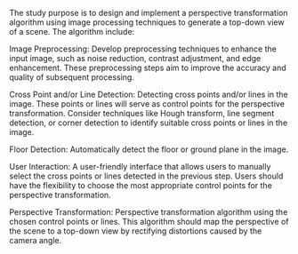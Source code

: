 The study purpose is to design and implement a perspective transformation algorithm 
using image processing techniques to generate a top-down view of a scene. The algorithm include: 

Image Preprocessing: Develop preprocessing techniques to enhance the 
input image, such as noise reduction, contrast adjustment, and edge 
enhancement. These preprocessing steps aim to improve the accuracy and 
quality of subsequent processing.

Cross Point and/or Line Detection: Detecting cross 
points and/or lines in the image. These points or lines will serve as control 
points for the perspective transformation. Consider techniques like Hough 
transform, line segment detection, or corner detection to identify suitable 
cross points or lines in the image.

Floor Detection: Automatically detect the floor or 
ground plane in the image. 

User Interaction: A user-friendly interface that allows users to 
manually select the cross points or lines detected in the previous step. Users 
should have the flexibility to choose the most appropriate control points for 
the perspective transformation.

Perspective Transformation: Perspective transformation 
algorithm using the chosen control points or lines. This algorithm should map 
the perspective of the scene to a top-down view by rectifying distortions 
caused by the camera angle.

